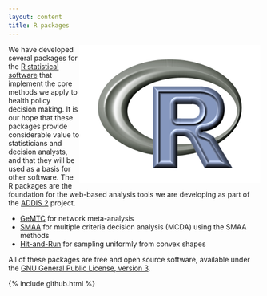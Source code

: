 ```yaml
---
layout: content
title: R packages
---
```


<img src="/images/r-packages/rlogo.png" style="float: right">

We have developed several packages for the [R statistical software](http://r-project.org) that implement the core methods we apply to health policy decision making.
It is our hope that these packages provide considerable value to statisticians and decision analysts, and that they will be used as a basis for other software.
The R packages are the foundation for the web-based analysis tools we are developing as part of the [ADDIS 2](/software/addis2) project.

 - [GeMTC](gemtc) for network meta-analysis
 - [SMAA](smaa) for multiple criteria decision analysis (MCDA) using the SMAA methods
 - [Hit-and-Run](hitandrun) for sampling uniformly from convex shapes

All of these packages are free and open source software, available under the [GNU General Public License, version 3](http://www.gnu.org/licenses/gpl-3.0.html).

{% include github.html %}
